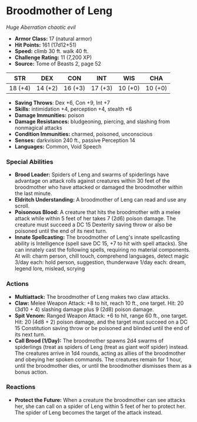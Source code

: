 # Broodmother of Leng

*Huge* *Aberration* *chaotic evil*

- **Armor Class:** 17 (natural armor)
- **Hit Points:** 161 (17d12+51)
- **Speed:** climb 30 ft. walk 40 ft.
- **Challenge Rating:** 11 (7,200 XP)
- **Source:** Tome of Beasts 2, page 52

| STR | DEX | CON | INT | WIS | CHA |
| --- | --- | --- | --- | --- | --- |
| 18 (+4) | 14 (+2) | 16 (+3) | 17 (+3) | 10 (+0) | 10 (+0) |

- **Saving Throws**: Dex +6, Con +9, Int +7
- **Skills:** intimidation +4, perception +4, stealth +6
- **Damage Immunities:** poison
- **Damage Resistances:** bludgeoning, piercing, and slashing from nonmagical attacks
- **Condition Immunities:** charmed, poisoned, unconscious
- **Senses:** darkvision 240 ft., passive Perception 14
- **Languages:** Common, Void Speech

### Special Abilities

- **Brood Leader:** Spiders of Leng and swarms of spiderlings have advantage on attack rolls against creatures within 30 feet of the broodmother who have attacked or damaged the broodmother within the last minute.
- **Eldritch Understanding:** A broodmother of Leng can read and use any scroll.
- **Poisonous Blood:** A creature that hits the broodmother with a melee attack while within 5 feet of her takes 7 (2d6) poison damage. The creature must succeed a DC 15 Dexterity saving throw or also be poisoned until the end of its next turn.
- **Innate Spellcasting:** The broodmother of Leng's innate spellcasting ability is Intelligence (spell save DC 15, +7 to hit with spell attacks). She can innately cast the following spells, requiring no material components.
At will: charm person, chill touch, comprehend languages, detect magic
3/day each: hold person, suggestion, thunderwave
1/day each: dream, legend lore, mislead, scrying

### Actions

- **Multiattack:** The broodmother of Leng makes two claw attacks.
- **Claw:** Melee Weapon Attack: +8 to hit, reach 10 ft., one target. Hit: 20 (3d10 + 4) slashing damage plus 9 (2d8) poison damage.
- **Spit Venom:** Ranged Weapon Attack: +6 to hit, range 60 ft., one target. Hit: 20 (4d8 + 2) poison damage, and the target must succeed on a DC 15 Constitution saving throw or be poisoned and blinded until the end of its next turn.
- **Call Brood (1/Day):** The broodmother spawns 2d4 swarms of spiderlings (treat as spiders of Leng (treat as giant wolf spider) instead. The creatures arrive in 1d4 rounds, acting as allies of the broodmother and obeying her spoken commands. The creatures remain for 1 hour, until the broodmother dies, or until the broodmother dismisses them as a bonus action.

### Reactions

- **Protect the Future:** When a creature the broodmother can see attacks her, she can call on a spider of Leng within 5 feet of her to protect her. The spider of Leng becomes the target of the attack instead.


